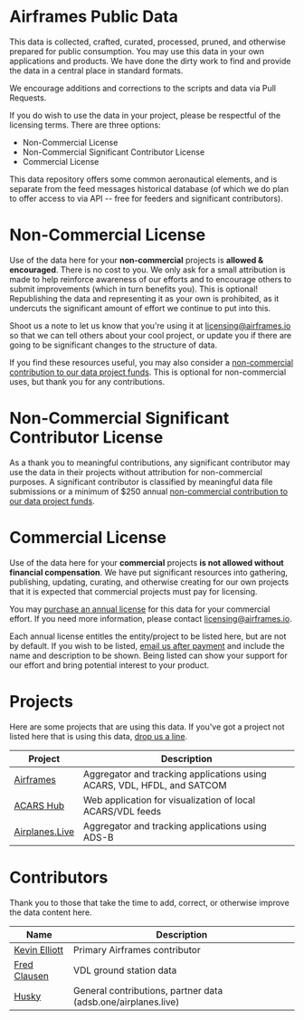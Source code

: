 # Airframes Public Data

This data is collected, crafted, curated, processed, pruned, and otherwise prepared for public consumption. You may use this data in your own applications and products. We have done the dirty work to find and provide the data in a central place in standard formats.

We encourage additions and corrections to the scripts and data via Pull Requests.

If you do wish to use the data in your project, please be respectful of the licensing terms. There are three options:
* Non-Commercial License
* Non-Commercial Significant Contributor License
* Commercial License

This data repository offers some common aeronautical elements, and is separate from the feed messages historical database (of which we do plan to offer access to via API -- free for feeders and significant contributors).

# Non-Commercial License

Use of the data here for your **non-commercial** projects is **allowed & encouraged**. There is no cost to you. We only ask for a small attribution is made to help reinforce awareness of our efforts and to encourage others to submit improvements (which in turn benefits you). This is optional! Republishing the data and representing it as your own is prohibited, as it undercuts the significant amount of effort we continue to put into this.

Shoot us a note to let us know that you're using it at [licensing@airframes.io](mailto:licensing@airframes.io) so that we can tell others about your cool project, or update you if there are going to be significant changes to the structure of data.

If you find these resources useful, you may also consider a [non-commercial contribution to our data project funds](https://buy.stripe.com/aEU5m42QLdWI67mcMP). This is optional for non-commercial uses, but thank you for any contributions.

# Non-Commercial Significant Contributor License

As a thank you to meaningful contributions, any significant contributor may use the data in their projects without attribution for non-commercial purposes. A significant contributor is classified by meaningful data file submissions or a minimum of $250 annual [non-commercial contribution to our data project funds](https://buy.stripe.com/aEU5m42QLdWI67mcMP).

# Commercial License

Use of the data here for your **commercial** projects **is not allowed without financial compensation**. We have put significant resources into gathering, publishing, updating, curating, and otherwise creating for our own projects that it is expected that commercial projects must pay for licensing.

You may [purchase an annual license](https://buy.stripe.com/9AQ01K1MH8CoanCeUY) for this data for your commercial effort. If you need more information, please contact [licensing@airframes.io](mailto:licensing@airframes.io).

Each annual license entitles the entity/project to be listed here, but are not by default. If you wish to be listed, [email us after payment](mailto:licensing@airframes.io) and include the name and description to be shown. Being listed can show your support for our effort and bring potential interest to your product.

# Projects

Here are some projects that are using this data. If you've got a project not listed here that is using this data, [drop us a line](mailto:licensing@airframes.io).

| Project | Description |
| ------- | ----------- |
| [Airframes](https://airframes.io) | Aggregator and tracking applications using ACARS, VDL, HFDL, and SATCOM |
| [ACARS Hub](https://github.com/sdr-enthusiasts/docker-acarshub) | Web application for visualization of local ACARS/VDL feeds |
| [Airplanes.Live](https://github.com/airplanes-live/) | Aggregator and tracking applications using ADS-B |

# Contributors

Thank you to those that take the time to add, correct, or otherwise improve the data content here.

Name | Description
---- | -----------
[Kevin Elliott](https://github.com/kevinelliott) | Primary Airframes contributor
[Fred Clausen](https://github.com/fredclausen) | VDL ground station data
[Husky](https://github.com/Huusky) | General contributions, partner data (adsb.one/airplanes.live)

